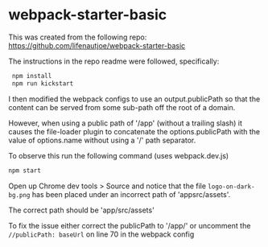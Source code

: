 # webpack-starter-basic

This was created from the following repo:
https://github.com/lifenautjoe/webpack-starter-basic

The instructions in the repo readme were followed, specifically:

```sh
 npm install 
 npm run kickstart
```

I then modified the webpack configs to use an output.publicPath so that the content can be served from some sub-path off the root of a domain.

However, when using a public path of '/app' (without a trailing slash) it causes the file-loader plugin to concatenate the options.publicPath with the value of options.name without using a '/' path separator.

To observe this run the following command (uses webpack.dev.js)
```sh
npm start
```

Open up Chrome dev tools > Source and notice that the file 
`logo-on-dark-bg.png` has been placed under an incorrect  path of 'appsrc/assets'.

The correct path should be 'app/src/assets'

To fix the issue either correct the publicPath to '/app/' or uncomment the `//publicPath: baseUrl` on line 70 in the webpack config


